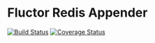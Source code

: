 # Fluctor Redis Appender

[![Build Status](https://travis-ci.org/DmitryDodzin/fluctor-redis-appender.svg?branch=master)](https://travis-ci.org/DmitryDodzin/fluctor-redis-appender) [![Coverage Status](https://coveralls.io/repos/github/DmitryDodzin/fluctor-redis-appender/badge.svg?branch=master)](https://coveralls.io/github/DmitryDodzin/fluctor-redis-appender?branch=master)